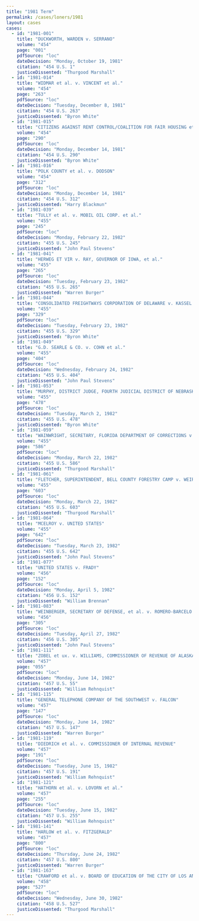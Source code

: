 ```yaml
---
title: "1981 Term"
permalink: /cases/loners/1981
layout: cases
cases:
  - id: "1981-001"
    title: "DUCKWORTH, WARDEN v. SERRANO"
    volume: "454"
    page: "001"
    pdfSource: "loc"
    dateDecision: "Monday, October 19, 1981"
    citation: "454 U.S. 1"
    justiceDissented: "Thurgood Marshall"
  - id: "1981-014"
    title: "WIDMAR et al. v. VINCENT et al."
    volume: "454"
    page: "263"
    pdfSource: "loc"
    dateDecision: "Tuesday, December 8, 1981"
    citation: "454 U.S. 263"
    justiceDissented: "Byron White"
  - id: "1981-015"
    title: "CITIZENS AGAINST RENT CONTROL/COALITION FOR FAIR HOUSING et al. v. CITY OF BERKELEY, CALIFORNIA, et al."
    volume: "454"
    page: "290"
    pdfSource: "loc"
    dateDecision: "Monday, December 14, 1981"
    citation: "454 U.S. 290"
    justiceDissented: "Byron White"
  - id: "1981-016"
    title: "POLK COUNTY et al. v. DODSON"
    volume: "454"
    page: "312"
    pdfSource: "loc"
    dateDecision: "Monday, December 14, 1981"
    citation: "454 U.S. 312"
    justiceDissented: "Harry Blackmun"
  - id: "1981-039"
    title: "TULLY et al. v. MOBIL OIL CORP. et al."
    volume: "455"
    page: "245"
    pdfSource: "loc"
    dateDecision: "Monday, February 22, 1982"
    citation: "455 U.S. 245"
    justiceDissented: "John Paul Stevens"
  - id: "1981-041"
    title: "HERWEG ET VIR v. RAY, GOVERNOR OF IOWA, et al."
    volume: "455"
    page: "265"
    pdfSource: "loc"
    dateDecision: "Tuesday, February 23, 1982"
    citation: "455 U.S. 265"
    justiceDissented: "Warren Burger"
  - id: "1981-044"
    title: "CONSOLIDATED FREIGHTWAYS CORPORATION OF DELAWARE v. KASSEL et al."
    volume: "455"
    page: "329"
    pdfSource: "loc"
    dateDecision: "Tuesday, February 23, 1982"
    citation: "455 U.S. 329"
    justiceDissented: "Byron White"
  - id: "1981-049"
    title: "G.D. SEARLE & CO. v. COHN et al."
    volume: "455"
    page: "404"
    pdfSource: "loc"
    dateDecision: "Wednesday, February 24, 1982"
    citation: "455 U.S. 404"
    justiceDissented: "John Paul Stevens"
  - id: "1981-053"
    title: "MURPHY, DISTRICT JUDGE, FOURTH JUDICIAL DISTRICT OF NEBRASKA, DOUGLAS COUNTY v. HUNT"
    volume: "455"
    page: "478"
    pdfSource: "loc"
    dateDecision: "Tuesday, March 2, 1982"
    citation: "455 U.S. 478"
    justiceDissented: "Byron White"
  - id: "1981-059"
    title: "WAINWRIGHT, SECRETARY, FLORIDA DEPARTMENT OF CORRECTIONS v. TORNA"
    volume: "455"
    page: "586"
    pdfSource: "loc"
    dateDecision: "Monday, March 22, 1982"
    citation: "455 U.S. 586"
    justiceDissented: "Thurgood Marshall"
  - id: "1981-061"
    title: "FLETCHER, SUPERINTENDENT, BELL COUNTY FORESTRY CAMP v. WEIR"
    volume: "455"
    page: "603"
    pdfSource: "loc"
    dateDecision: "Monday, March 22, 1982"
    citation: "455 U.S. 603"
    justiceDissented: "Thurgood Marshall"
  - id: "1981-064"
    title: "MCELROY v. UNITED STATES"
    volume: "455"
    page: "642"
    pdfSource: "loc"
    dateDecision: "Tuesday, March 23, 1982"
    citation: "455 U.S. 642"
    justiceDissented: "John Paul Stevens"
  - id: "1981-077"
    title: "UNITED STATES v. FRADY"
    volume: "456"
    page: "152"
    pdfSource: "loc"
    dateDecision: "Monday, April 5, 1982"
    citation: "456 U.S. 152"
    justiceDissented: "William Brennan"
  - id: "1981-083"
    title: "WEINBERGER, SECRETARY OF DEFENSE, et al. v. ROMERO-BARCELO et al."
    volume: "456"
    page: "305"
    pdfSource: "loc"
    dateDecision: "Tuesday, April 27, 1982"
    citation: "456 U.S. 305"
    justiceDissented: "John Paul Stevens"
  - id: "1981-111"
    title: "ZOBEL et ux. v. WILLIAMS, COMMISSIONER OF REVENUE OF ALASKA, et al."
    volume: "457"
    page: "055"
    pdfSource: "loc"
    dateDecision: "Monday, June 14, 1982"
    citation: "457 U.S. 55"
    justiceDissented: "William Rehnquist"
  - id: "1981-115"
    title: "GENERAL TELEPHONE COMPANY OF THE SOUTHWEST v. FALCON"
    volume: "457"
    page: "147"
    pdfSource: "loc"
    dateDecision: "Monday, June 14, 1982"
    citation: "457 U.S. 147"
    justiceDissented: "Warren Burger"
  - id: "1981-119"
    title: "DIEDRICH et al. v. COMMISSIONER OF INTERNAL REVENUE"
    volume: "457"
    page: "191"
    pdfSource: "loc"
    dateDecision: "Tuesday, June 15, 1982"
    citation: "457 U.S. 191"
    justiceDissented: "William Rehnquist"
  - id: "1981-121"
    title: "HATHORN et al. v. LOVORN et al."
    volume: "457"
    page: "255"
    pdfSource: "loc"
    dateDecision: "Tuesday, June 15, 1982"
    citation: "457 U.S. 255"
    justiceDissented: "William Rehnquist"
  - id: "1981-141"
    title: "HARLOW et al. v. FITZGERALD"
    volume: "457"
    page: "800"
    pdfSource: "loc"
    dateDecision: "Thursday, June 24, 1982"
    citation: "457 U.S. 800"
    justiceDissented: "Warren Burger"
  - id: "1981-163"
    title: "CRAWFORD et al. v. BOARD OF EDUCATION OF THE CITY OF LOS ANGELES et al."
    volume: "458"
    page: "527"
    pdfSource: "loc"
    dateDecision: "Wednesday, June 30, 1982"
    citation: "458 U.S. 527"
    justiceDissented: "Thurgood Marshall"
---
```

